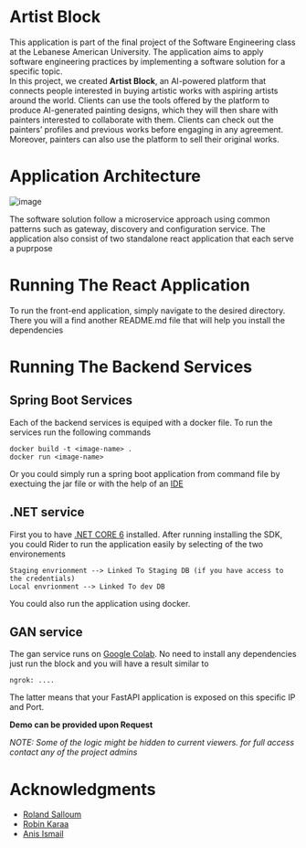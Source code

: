 # Artist Block


This application is part of the final project of the Software Engineering class at the Lebanese American University. The application aims to apply software engineering practices by implementing a software solution for a specific topic. <br>
In this project, we created **Artist Block**, an AI-powered platform that connects people interested in buying artistic works with aspiring artists around the world. Clients can use the tools offered by the platform to produce AI-generated painting designs, which they will then share with painters interested to collaborate with them. Clients can check out the painters’ profiles and previous works before engaging in any agreement. Moreover, painters can also use the platform to sell their original works. 


# Application Architecture

![image](https://user-images.githubusercontent.com/45897168/167974117-8f6938e3-6133-479f-8924-b298111efdbe.png)

The software solution follow a microservice approach using common patterns such as gateway, discovery and configuration service. The application also consist of two standalone react application that each serve a puprpose


# Running The React Application

To run the front-end application, simply navigate to the desired directory. There you will a find another README.md file that will help you install the dependencies

# Running The Backend Services

## Spring Boot Services
Each of the backend services is equiped with a docker file. To run the services run the following commands

```
docker build -t <image-name> .
docker run <image-name>
```
Or you could simply run a spring boot application from command file by exectuing the jar file or with the help of an [IDE](https://www.jetbrains.com/help/idea/spring-boot.html)

## .NET service

First you to have [.NET CORE 6](https://dotnet.microsoft.com/en-us/download/dotnet/6.0) installed. After running installing the SDK, you could Rider to run the application easily by selecting of
the two environements
```
Staging envrionment --> Linked To Staging DB (if you have access to the credentials)
Local envrionment --> Linked To dev DB
```
You could also run the application using docker.

## GAN service

The gan service runs on [Google Colab](https://github.com/anisdismail/AI-Art-Generator-API). No need to install any dependencies just run the block and you will have a result similar to
```
ngrok: ....
```
The latter means that your FastAPI application is exposed on this specific IP and Port.

**Demo can be provided upon Request**

_NOTE: Some of the logic might be hidden to current viewers. for full access contact any of the project admins_

# Acknowledgments

- [Roland Salloum](https://www.linkedin.com/in/roland-salloum-09687b188/)
- [Robin Karaa](https://www.linkedin.com/in/robin-karaa-a6ab51232/)
- [Anis Ismail](https://www.linkedin.com/in/anisdismail)



